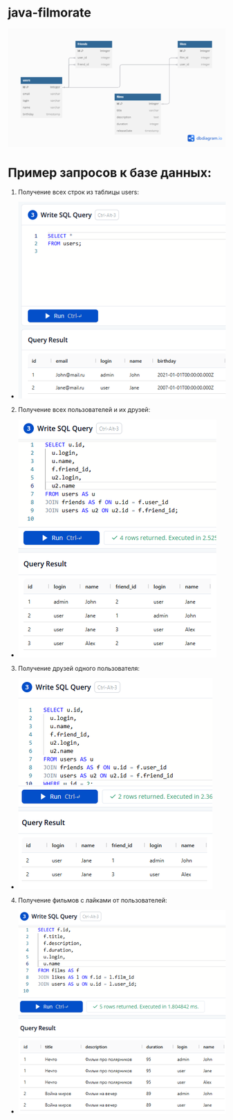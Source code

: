 # java-filmorate

![Схема базы данных](database/Diagram.png)

# Пример запросов к базе данных:

1. Получение всех строк из таблицы users:

- ![Получение записей из таблицы users](database/img.png)

2. Получение всех пользователей и их друзей:

- ![Получение друзей](database/img_1.png)

3. Получение друзей одного пользователя:

- ![Получение друзей](database/img_2.png)

4. Получение фильмов с лайками от пользователей:

- ![олучение фильмов с лайками от пользователей](database/img_3.png)
